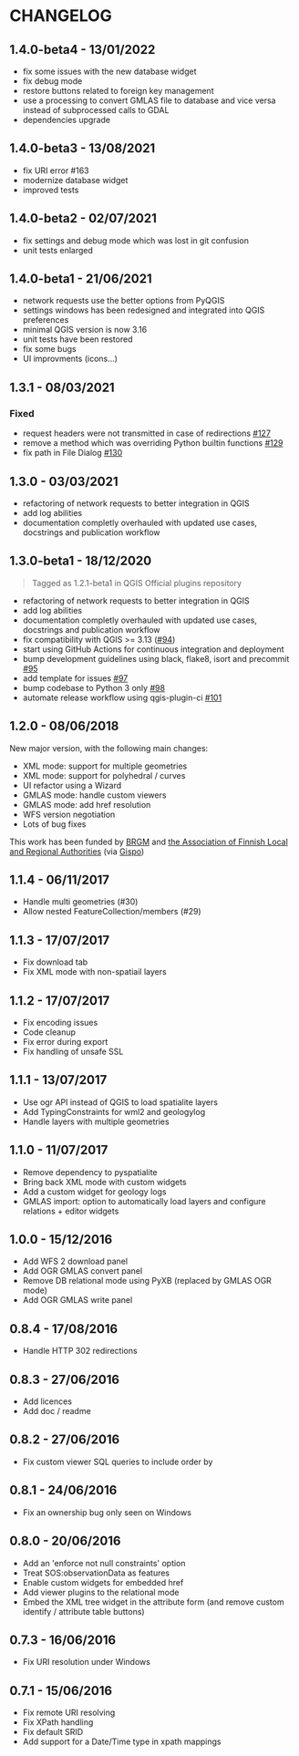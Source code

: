 # CHANGELOG

## 1.4.0-beta4 - 13/01/2022

- fix some issues with the new database widget
- fix debug mode
- restore buttons related to foreign key management
- use a processing to convert GMLAS file to database and vice versa instead of subprocessed calls to GDAL
- dependencies upgrade

## 1.4.0-beta3 - 13/08/2021

- fix URI error #163
- modernize database widget
- improved tests

## 1.4.0-beta2 - 02/07/2021

- fix settings and debug mode which was lost in git confusion
- unit tests enlarged

## 1.4.0-beta1 - 21/06/2021

- network requests use the better options from PyQGIS
- settings windows has been redesigned and integrated into QGIS preferences
- minimal QGIS version is now 3.16
- unit tests have been restored
- fix some bugs
- UI improvments (icons...)

## 1.3.1 - 08/03/2021

### Fixed

- request headers were not transmitted in case of redirections [#127](https://github.com/BRGM/gml_application_schema_toolbox/issues/127)
- remove a method which was overriding Python builtin functions [#129](https://github.com/BRGM/gml_application_schema_toolbox/issues/129)
- fix path in File Dialog [#130](https://github.com/BRGM/gml_application_schema_toolbox/issues/130)

## 1.3.0 - 03/03/2021

- refactoring of network requests to better integration in QGIS
- add log abilities
- documentation completly overhauled with updated use cases, docstrings and publication workflow

## 1.3.0-beta1 - 18/12/2020

> Tagged as 1.2.1-beta1 in QGIS Official plugins repository

- refactoring of network requests to better integration in QGIS
- add log abilities
- documentation completly overhauled with updated use cases, docstrings and publication workflow
- fix compatibility with QGIS >= 3.13 ([#94](https://github.com/BRGM/gml_application_schema_toolbox/issues/94))
- start using GitHub Actions for continuous integration and deployment
- bump development guidelines using black, flake8, isort and precommit [#95](https://github.com/BRGM/gml_application_schema_toolbox/pull/95)
- add template for issues [#97](https://github.com/BRGM/gml_application_schema_toolbox/pull/97)
- bump codebase to Python 3 only [#98](https://github.com/BRGM/gml_application_schema_toolbox/pull/98)
- automate release workflow using qgis-plugin-ci [#101](https://github.com/BRGM/gml_application_schema_toolbox/pull/101)

## 1.2.0 - 08/06/2018

New major version, with the following main changes:

- XML mode: support for multiple geometries
- XML mode: support for polyhedral / curves
- UI refactor using a Wizard
- GMLAS mode: handle custom viewers
- GMLAS mode: add href resolution
- WFS version negotiation
- Lots of bug fixes

This work has been funded by [BRGM](http://www.brgm.fr) and [the Association of Finnish Local and Regional Authorities](https://www.localfinland.fi/) (via [Gispo](http://www.gispo.fi/))

## 1.1.4 - 06/11/2017

- Handle multi geometries (#30)
- Allow nested FeatureCollection/members (#29)

## 1.1.3 - 17/07/2017

- Fix download tab
- Fix XML mode with non-spatiail layers

## 1.1.2 - 17/07/2017

- Fix encoding issues
- Code cleanup
- Fix error during export
- Fix handling of unsafe SSL

## 1.1.1 - 13/07/2017

- Use ogr API instead of QGIS to load spatialite layers
- Add TypingConstraints for wml2 and geologylog
- Handle layers with multiple geometries

## 1.1.0 - 11/07/2017

- Remove dependency to pyspatialite
- Bring back XML mode with custom widgets
- Add a custom widget for geology logs
- GMLAS import: option to automatically load layers and configure relations + editor widgets

## 1.0.0 - 15/12/2016

- Add WFS 2 download panel
- Add OGR GMLAS convert panel
- Remove DB relational mode using PyXB (replaced by GMLAS OGR mode)
- Add OGR GMLAS write panel

## 0.8.4 - 17/08/2016

- Handle HTTP 302 redirections

## 0.8.3 - 27/06/2016

- Add licences
- Add doc / readme

## 0.8.2 - 27/06/2016

- Fix custom viewer SQL queries to include order by

## 0.8.1 - 24/06/2016

- Fix an ownership bug only seen on Windows

## 0.8.0 - 20/06/2016

- Add an 'enforce not null constraints' option
- Treat SOS:observationData as features
- Enable custom widgets for embedded href
- Add viewer plugins to the relational mode
- Embed the XML tree widget in the attribute form (and remove custom identify / attribute table buttons)

## 0.7.3 - 16/06/2016

- Fix URI resolution under Windows

## 0.7.1 - 15/06/2016

- Fix remote URI resolving
- Fix XPath handling
- Fix default SRID
- Add support for a Date/Time type in xpath mappings
